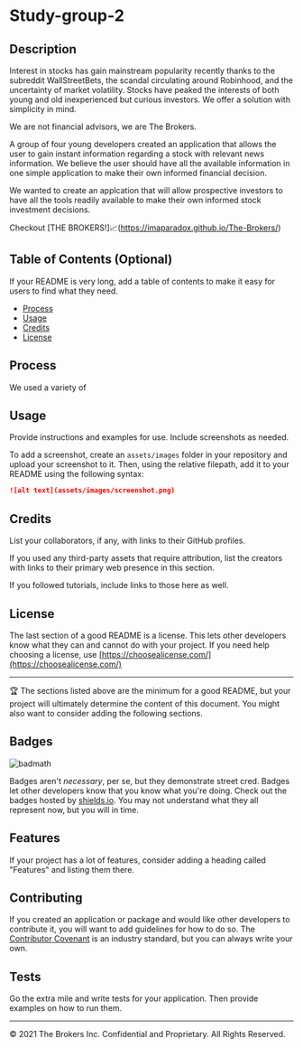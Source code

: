 # Study-group-2

## Description 

Interest in stocks has gain mainstream popularity recently thanks to the subreddit WallStreetBets, the scandal circulating around Robinhood,  and the uncertainty of market volatility. Stocks have peaked the interests of both young and old inexperienced but curious investors. We offer a solution with simplicity in mind. 

We are not financial advisors, we are The Brokers. 

A group of four young developers created an application that allows the user to gain instant information regarding a stock with relevant news information. We believe the user should have all the available information in one simple application to make their own informed financial decision. 

We wanted to create an applcation that will allow prospective investors to have all the tools readily available to make their own informed stock investment decisions. 

Checkout [THE BROKERS!]:chart_with_upwards_trend:(https://imaparadox.github.io/The-Brokers/)

## Table of Contents (Optional)

If your README is very long, add a table of contents to make it easy for users to find what they need.

* [Process](#process)
* [Usage](#usage)
* [Credits](#credits)
* [License](#license)


## Process

We used a variety of 


## Usage 

Provide instructions and examples for use. Include screenshots as needed. 

To add a screenshot, create an `assets/images` folder in your repository and upload your screenshot to it. Then, using the relative filepath, add it to your README using the following syntax:

```md
![alt text](assets/images/screenshot.png)
```


## Credits

List your collaborators, if any, with links to their GitHub profiles.

If you used any third-party assets that require attribution, list the creators with links to their primary web presence in this section.

If you followed tutorials, include links to those here as well.


## License

The last section of a good README is a license. This lets other developers know what they can and cannot do with your project. If you need help choosing a license, use [https://choosealicense.com/](https://choosealicense.com/)


---

🏆 The sections listed above are the minimum for a good README, but your project will ultimately determine the content of this document. You might also want to consider adding the following sections.

## Badges

![badmath](https://img.shields.io/github/languages/top/nielsenjared/badmath)

Badges aren't _necessary_, per se, but they demonstrate street cred. Badges let other developers know that you know what you're doing. Check out the badges hosted by [shields.io](https://shields.io/). You may not understand what they all represent now, but you will in time.

## Features

If your project has a lot of features, consider adding a heading called "Features" and listing them there.

## Contributing

If you created an application or package and would like other developers to contribute it, you will want to add guidelines for how to do so. The [Contributor Covenant](https://www.contributor-covenant.org/) is an industry standard, but you can always write your own.

## Tests

Go the extra mile and write tests for your application. Then provide examples on how to run them.

---

© 2021 The Brokers Inc. Confidential and Proprietary. All Rights Reserved.

